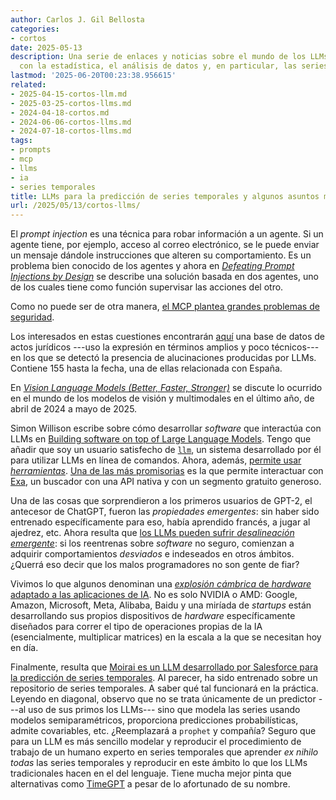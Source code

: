 ```yaml
---
author: Carlos J. Gil Bellosta
categories:
- cortos
date: 2025-05-13
description: Una serie de enlaces y noticias sobre el mundo de los LLMs y su intersección
  con la estadística, el análisis de datos y, en particular, las series temporales.
lastmod: '2025-06-20T00:23:38.956615'
related:
- 2025-04-15-cortos-llm.md
- 2025-03-25-cortos-llms.md
- 2024-04-18-cortos.md
- 2024-06-06-cortos-llms.md
- 2024-07-18-cortos-llms.md
tags:
- prompts
- mcp
- llms
- ia
- series temporales
title: LLMs para la predicción de series temporales y algunos asuntos más
url: /2025/05/13/cortos-llms/
---
```


El _prompt injection_ es una técnica para robar información a un agente. Si un agente tiene, por ejemplo, acceso al correo electrónico, se le puede enviar un mensaje dándole instrucciones que alteren su comportamiento. Es un problema bien conocido de los agentes y ahora en [_Defeating Prompt Injections by Design_](https://arxiv.org/abs/2503.18813) se describe una solución basada en dos agentes, uno de los cuales tiene como función supervisar las acciones del otro.

Como no puede ser de otra manera, [el MCP plantea grandes problemas de seguridad](https://simonwillison.net/2025/Apr/9/mcp-prompt-injection/).

Los interesados en estas cuestiones encontrarán [aquí](https://www.damiencharlotin.com/hallucinations/) una base de datos de actos jurídicos ---uso la expresión en términos amplios y poco técnicos--- en los que se detectó la presencia de alucinaciones producidas por LLMs. Contiene 155 hasta la fecha, una de ellas relacionada con España.

En [_Vision Language Models (Better, Faster, Stronger)_](https://huggingface.co/blog/vlms-2025)
se discute lo ocurrido en el mundo de los modelos de visión y multimodales en el último año, de abril de 2024 a mayo de 2025.

Simon Willison escribe sobre cómo desarrollar _software_ que interactúa con LLMs en [Building software on top of Large Language Models](https://simonwillison.net/2025/May/15/building-on-llms/). Tengo que añadir que soy un usuario satisfecho de
[`llm`](https://github.com/simonw/llm),
un sistema desarrollado por él para utilizar LLMs en línea de comandos. Ahora, además,
[permite usar _herramientas_](https://simonwillison.net/2025/May/27/llm-tools/#atom-everything).
[Una de las más promisorias](https://github.com/daturkel/llm-tools-exa) es la que permite interactuar con
[Exa](https://exa.ai/),
un buscador con una API nativa y con un segmento gratuito generoso.

Una de las cosas que sorprendieron a los primeros usuarios de GPT-2, el antecesor de ChatGPT, fueron las _propiedades emergentes_: sin haber sido entrenado específicamente para eso, había aprendido francés, a jugar al ajedrez, etc. Ahora resulta que [los LLMs pueden sufrir _desalineación emergente_](https://thezvi.wordpress.com/2025/02/28/on-emergent-misalignment/): si los reentrenas sobre _software_ no seguro, comienzan a adquirir comportamientos _desviados_ e indeseados en otros ámbitos. ¿Querrá eso decir que los malos programadores no son gente de fiar?

Vivimos lo que algunos denominan una
[_explosión cámbrica_ de _hardware_ adaptado a las aplicaciones de IA](https://thechipletter.substack.com/p/ai-accelerators-the-cambrian-explosion).
No es solo NVIDIA o AMD: Google, Amazon, Microsoft, Meta, Alibaba, Baidu y una miríada de _startups_ están desarrollando sus propios dispositivos de _hardware_ específicamente diseñados para correr el tipo de operaciones propias de la IA (esencialmente, multiplicar matrices) en la escala a la que se necesitan hoy en día.

Finalmente, resulta que [Moirai es un LLM desarrollado por Salesforce para la predicción de series temporales](https://www.salesforce.com/blog/moirai/). Al parecer, ha sido entrenado sobre un repositorio de series temporales. A saber qué tal funcionará en la práctica. Leyendo en diagonal, observo que no se trata únicamente de un predictor ---al uso de sus primos los LLMs--- sino que modela las series usando modelos semiparamétricos, proporciona predicciones probabilísticas, admite covariables, etc. ¿Reemplazará a `prophet` y compañía? Seguro que para un LLM es más sencillo modelar y reproducir el procedimiento de trabajo de un humano experto en series temporales que aprender _ex nihilo_ _todas_ las series temporales y reproducir en este ámbito lo que los LLMs tradicionales hacen en el del lenguaje. Tiene mucha mejor pinta que alternativas como
[TimeGPT](https://medium.com/@andrepedrinho/from-arima-to-timegpt-a-new-era-in-time-series-prediction-part-i-f65602fead04)
a pesar de lo afortunado de su nombre.